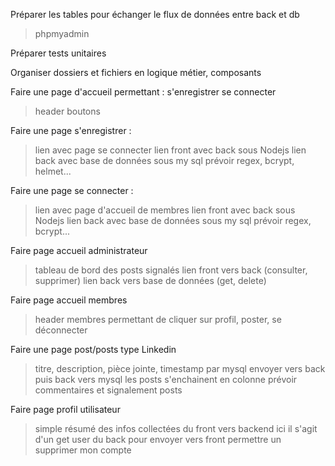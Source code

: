 Préparer les tables pour échanger le flux de données entre back et db
> phpmyadmin

Préparer tests unitaires

Organiser dossiers et fichiers en logique métier, composants

Faire une page d'accueil permettant :
s'enregistrer
se connecter
> header
> boutons

Faire une page s'enregistrer :
> lien avec page se connecter
> lien front avec back sous Nodejs
> lien back avec base de données sous my sql
> prévoir regex, bcrypt, helmet...

Faire une page se connecter :
> lien avec page d'accueil de membres
> lien front avec back sous Nodejs
> lien back avec base de données sous my sql
> prévoir regex, bcrypt...

Faire page accueil administrateur
> tableau de bord des posts signalés
> lien front vers back (consulter, supprimer)
> lien back vers base de données (get, delete)

Faire page accueil membres
> header membres permettant de cliquer sur profil, poster, se déconnecter

Faire une page post/posts type Linkedin
> titre, description, pièce jointe, timestamp par mysql
> envoyer vers back puis back vers mysql 
> les posts s'enchainent en colonne
> prévoir commentaires et signalement posts

Faire page profil utilisateur
> simple résumé des infos collectées du front vers backend
> ici il s'agit d'un get user du back pour envoyer vers front
> permettre un supprimer mon compte

